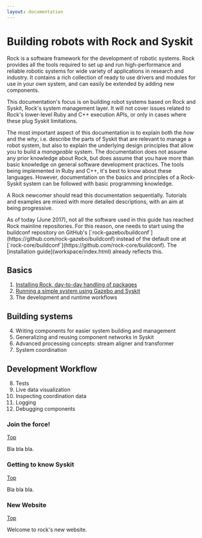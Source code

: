 ```yaml
---
layout: documentation
---
```


# Building robots with Rock and Syskit

Rock is a software framework for the development of robotic systems. Rock
provides all the tools required to set up and run high-performance and reliable
robotic systems for wide variety of applications in research and industry. It
contains a rich collection of ready to use drivers and modules for use in your
own system, and can easily be extended by adding new components.

This documentation's focus is on building robot systems based on Rock and
Syskit, Rock's system management layer. It will not cover issues related to
Rock's lower-level Ruby and C++ execution APIs, or only in cases where these
plug Syskit limitations.

The most important aspect of this documentation is to explain both the _how_
and the _why_, i.e. describe the parts of Syskit that are relevant to manage a
robot system, but also to explain the underlying design principles that allow
you to build a _manageable_ system. The documentation does not assume any prior
knowledge about Rock, but does assume that you have more than basic knowledge
on general software development practices. The tools being implemented in Ruby
and C++, it's best to know about these languages. However, documentation on
the basics and principles of a Rock-Syskit system can be followed with basic
programming knowledge.

A Rock newcomer should read this documentation sequentially. Tutorials and
examples are mixed with more detailed descriptions, with an aim at being progressive.

<div class="alert alert-warning" role="alert" markdown="1">
As of today (June 2017), not all the software used in this guide has reached
Rock mainline repositories. For this reason, one needs to start using the
buildconf repository on GitHub's
[`rock-gazebo/buildconf`](https://github.com/rock-gazebo/buildconf) instead of
the default one at
[`rock-core/buildconf`](https://github.com/rock-core/buildconf). The [installation guide](workspace/index.html) already reflects this.
</div>

## Basics

1. [Installing Rock, day-to-day handling of packages](workspace/index.html)
2. [Running a simple system using Gazebo and Syskit](syskit_basics/index.html)
3. The development and runtime workflows

## Building systems

4. Writing components for easier system building and management
5. Generalizing and reusing component networks in Syskit
6. Advanced processing concepts: stream aligner and transformer
7. System coordination

## Development Workflow

8. Tests
9. Live data visualization
10. Inspecting coordination data
11. Logging
12. Debugging components

### Join the force!
[Top](#top)

Bla bla bla.

### Getting to know Syskit
[Top](#top)

Bla bla bla.

### New Website
[Top](#top)

Welcome to rock's new website.
